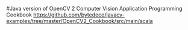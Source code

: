 #Java version of OpenCV 2 Computer Vision Application Programming Cookbook
https://github.com/bytedeco/javacv-examples/tree/master/OpenCV2_Cookbook/src/main/scala

